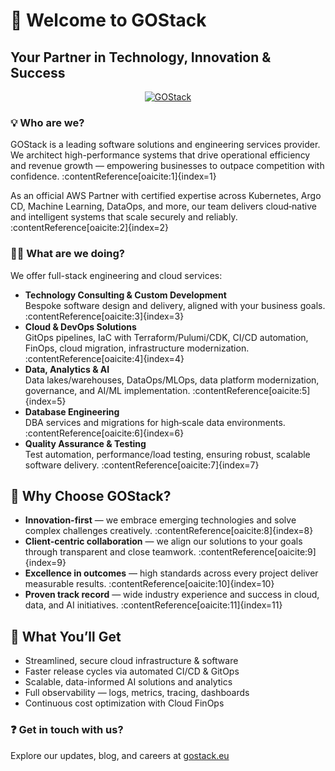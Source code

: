 # 👋 Welcome to GOStack

## **Your Partner in Technology, Innovation & Success**
<div align="center">
  
[![GOStack]([https://gostack.eu/wp-content/themes/gostack/assets/images/logo.svg?style=centerme)](https://gostack.eu)

</div>

### 💡 Who are we?

GOStack is a leading software solutions and engineering services provider. We architect high-performance systems that drive operational efficiency and revenue growth — empowering businesses to outpace competition with confidence. :contentReference[oaicite:1]{index=1}

As an official AWS Partner with certified expertise across Kubernetes, Argo CD, Machine Learning, DataOps, and more, our team delivers cloud‑native and intelligent systems that scale securely and reliably. :contentReference[oaicite:2]{index=2}

### 🧑‍💻 What are we doing?

We offer full-stack engineering and cloud services:

- **Technology Consulting & Custom Development**  
  Bespoke software design and delivery, aligned with your business goals. :contentReference[oaicite:3]{index=3}
- **Cloud & DevOps Solutions**  
  GitOps pipelines, IaC with Terraform/Pulumi/CDK, CI/CD automation, FinOps, cloud migration, infrastructure modernization. :contentReference[oaicite:4]{index=4}
- **Data, Analytics & AI**  
  Data lakes/warehouses, DataOps/MLOps, data platform modernization, governance, and AI/ML implementation. :contentReference[oaicite:5]{index=5}
- **Database Engineering**  
  DBA services and migrations for high‑scale data environments. :contentReference[oaicite:6]{index=6}
- **Quality Assurance & Testing**  
  Test automation, performance/load testing, ensuring robust, scalable software delivery. :contentReference[oaicite:7]{index=7}


## 🤝 Why Choose GOStack?

- **Innovation-first** — we embrace emerging technologies and solve complex challenges creatively. :contentReference[oaicite:8]{index=8}  
- **Client-centric collaboration** — we align our solutions to your goals through transparent and close teamwork. :contentReference[oaicite:9]{index=9}  
- **Excellence in outcomes** — high standards across every project deliver measurable results. :contentReference[oaicite:10]{index=10}  
- **Proven track record** — wide industry experience and success in cloud, data, and AI initiatives. :contentReference[oaicite:11]{index=11}  


## 📣 What You’ll Get

- Streamlined, secure cloud infrastructure & software  
- Faster release cycles via automated CI/CD & GitOps  
- Scalable, data-informed AI solutions and analytics  
- Full observability — logs, metrics, tracing, dashboards  
- Continuous cost optimization with Cloud FinOps 

### ❓ Get in touch with us?

Explore our updates, blog, and careers at [gostack.eu](https://gostack.eu)
